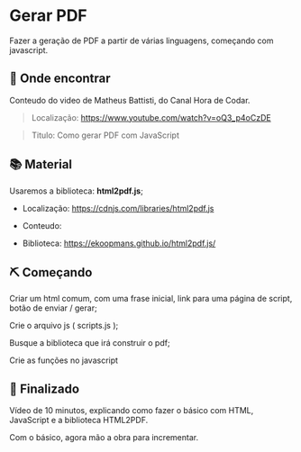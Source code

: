 # Gerar PDF

Fazer a geração de PDF a partir de várias linguagens, começando com javascript. 

##  :mag_right: Onde encontrar

Conteudo do video de Matheus Battisti, do Canal Hora de Codar.

> Localização: https://www.youtube.com/watch?v=oQ3_p4oCzDE

> Titulo: 
Como gerar PDF com JavaScript

## :books: Material

Usaremos a biblioteca:  **html2pdf.js**;
  * Localização: https://cdnjs.com/libraries/html2pdf.js
  
  * Conteudo: 
  <script src="https://cdnjs.cloudflare.com/ajax/libs/html2pdf.js/0.10.1/html2pdf.bundle.min.js" integrity="sha512-GsLlZN/3F2ErC5ifS5QtgpiJtWd43JWSuIgh7mbzZ8zBps+dvLusV+eNQATqgA/HdeKFVgA5v3S/cIrLF7QnIg==" crossorigin="anonymous" referrerpolicy="no-referrer"></script>
  
  * Biblioteca:
  https://ekoopmans.github.io/html2pdf.js/
  
  
 
 

## ⛏️  Começando

Criar um html comum, com  uma frase inicial, link para uma página de script, botão de enviar / gerar; 

Crie o arquivo js ( scripts.js );

Busque a biblioteca que irá construir o pdf;

Crie as funções no javascript

## 🎉 Finalizado

Vídeo de 10 minutos, explicando como fazer o básico com HTML, JavaScript e a biblioteca HTML2PDF. 

Com o básico, agora mão a obra para incrementar.





